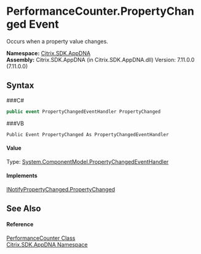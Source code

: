 # PerformanceCounter.PropertyChanged Event
 

Occurs when a property value changes.

**Namespace:**&nbsp;<a href="N_Citrix_SDK_AppDNA">Citrix.SDK.AppDNA</a><br />**Assembly:**&nbsp;Citrix.SDK.AppDNA (in Citrix.SDK.AppDNA.dll) Version: 7.11.0.0 (7.11.0.0)

## Syntax

###C#
```csharp
public event PropertyChangedEventHandler PropertyChanged
```

###VB
```vbnet
Public Event PropertyChanged As PropertyChangedEventHandler
```


#### Value
Type: <a href="http://msdn2.microsoft.com/en-us/library/hyza7z75" target="_blank">System.ComponentModel.PropertyChangedEventHandler</a>

#### Implements
<a href="http://msdn2.microsoft.com/en-us/library/ms133023" target="_blank">INotifyPropertyChanged.PropertyChanged</a><br />

## See Also


#### Reference
<a href="T_Citrix_SDK_AppDNA_PerformanceCounter">PerformanceCounter Class</a><br /><a href="N_Citrix_SDK_AppDNA">Citrix.SDK.AppDNA Namespace</a><br />